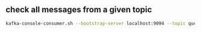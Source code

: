 ## check all messages from a given topic
```bash
kafka-console-consumer.sh --bootstrap-server localhost:9094 --topic question-topic --from-beginning
```